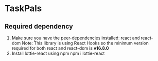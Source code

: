 # TaskPals 

## Required dependency
1. Make sure you have the peer-dependencies installed: react and react-dom
Note: This library is using React Hooks so the minimum version required for both react and react-dom is **v16.8.0**
2. Install lottie-react using npm
npm i lottie-react